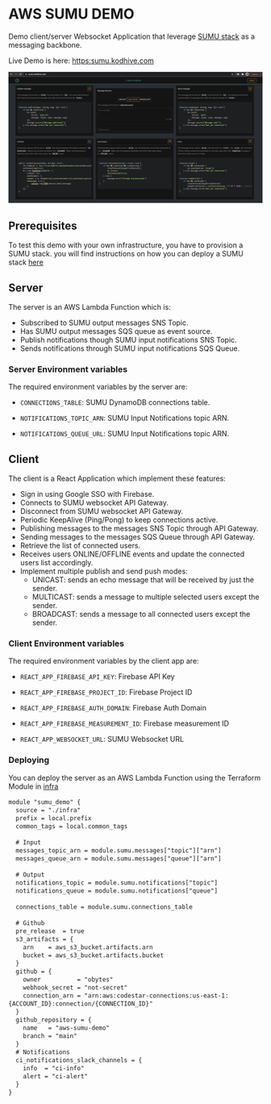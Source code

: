 # AWS SUMU DEMO

Demo client/server Websocket Application that leverage [SUMU stack](https://github.com/obytes/terraform-aws-sumu) as a 
messaging backbone.

Live Demo is here: [https:sumu.kodhive.com](https:sumu.kodhive.com)

![Demo](docs/images/demo.png)

## Prerequisites

To test this demo with your own infrastructure, you have to provision a SUMU stack. you will find instructions on how 
you can deploy a SUMU stack [here](https://github.com/obytes/terraform-aws-sumu) 


## Server

The server is an AWS Lambda Function which is:

- Subscribed to SUMU output messages SNS Topic.
- Has SUMU output messages SQS queue as event source.
- Publish notifications though SUMU input notifications SNS Topic.
- Sends notifications through SUMU input notifications SQS Queue.

### Server Environment variables

The required environment variables by the server are:

- `CONNECTIONS_TABLE`: SUMU DynamoDB connections table.
  
- `NOTIFICATIONS_TOPIC_ARN`: SUMU Input Notifications topic ARN.
  
- `NOTIFICATIONS_QUEUE_URL`: SUMU Input Notifications topic ARN.

## Client

The client is a React Application which implement these features:

- Sign in using Google SSO with Firebase.
- Connects to SUMU websocket API Gateway.
- Disconnect from SUMU websocket API Gateway.
- Periodic KeepAlive (Ping/Pong) to keep connections active.
- Publishing messages to the messages SNS Topic through API Gateway.
- Sending messages to the messages SQS Queue through API Gateway.
- Retrieve the list of connected users.
- Receives users ONLINE/OFFLINE events and update the connected users list accordingly.
- Implement multiple publish and send push modes:
    - UNICAST: sends an echo message that will be received by just the sender.
    - MULTICAST: sends a message to multiple selected users except the sender.
    - BROADCAST: sends a message to all connected users except the sender.

### Client Environment variables

The required environment variables by the client app are:

- `REACT_APP_FIREBASE_API_KEY`: Firebase API Key
  
- `REACT_APP_FIREBASE_PROJECT_ID`: Firebase Project ID
  
- `REACT_APP_FIREBASE_AUTH_DOMAIN`: Firebase Auth Domain
  
- `REACT_APP_FIREBASE_MEASUREMENT_ID`: Firebase measurement ID
  
- `REACT_APP_WEBSOCKET_URL`: SUMU Websocket URL

### Deploying

You can deploy the server as an AWS Lambda Function using the Terraform Module in [infra](infra)

```hcl
module "sumu_demo" {
  source = "./infra"
  prefix = local.prefix
  common_tags = local.common_tags

  # Input
  messages_topic_arn = module.sumu.messages["topic"]["arn"]
  messages_queue_arn = module.sumu.messages["queue"]["arn"]

  # Output
  notifications_topic = module.sumu.notifications["topic"]
  notifications_queue = module.sumu.notifications["queue"]

  connections_table = module.sumu.connections_table

  # Github
  pre_release  = true
  s3_artifacts = {
    arn    = aws_s3_bucket.artifacts.arn
    bucket = aws_s3_bucket.artifacts.bucket
  }
  github = {
    owner          = "obytes"
    webhook_secret = "not-secret"
    connection_arn = "arn:aws:codestar-connections:us-east-1:{ACCOUNT_ID}:connection/{CONNECTION_ID}"
  }
  github_repository = {
    name   = "aws-sumu-demo"
    branch = "main"
  }
  # Notifications
  ci_notifications_slack_channels = {
    info  = "ci-info"
    alert = "ci-alert"
  }
}
```
